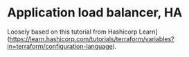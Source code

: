 # Application load balancer, HA

Loosely based on this tutorial from Hashicorp
Learn](https://learn.hashicorp.com/tutorials/terraform/variables?in=terraform/configuration-language).
